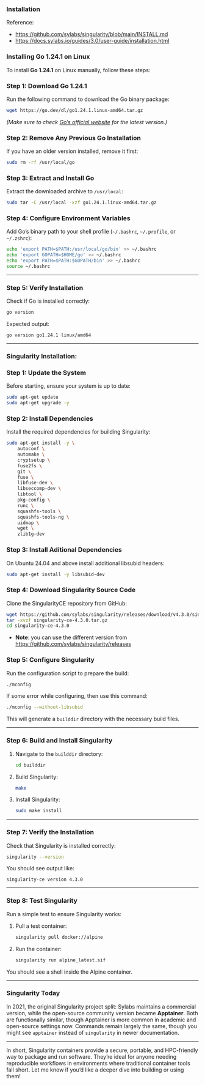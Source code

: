 ### Installation

Reference: 
- https://github.com/sylabs/singularity/blob/main/INSTALL.md
- https://docs.sylabs.io/guides/3.0/user-guide/installation.html

### **Installing Go 1.24.1 on Linux**  

To install **Go 1.24.1** on Linux manually, follow these steps:

### **Step 1: Download Go 1.24.1**
Run the following command to download the Go binary package:  
```bash
wget https://go.dev/dl/go1.24.1.linux-amd64.tar.gz
```
*(Make sure to check [Go’s official website](https://go.dev/dl/) for the latest version.)*

### **Step 2: Remove Any Previous Go Installation**  
If you have an older version installed, remove it first:  
```bash
sudo rm -rf /usr/local/go
```

### **Step 3: Extract and Install Go**  
Extract the downloaded archive to `/usr/local`:  
```bash
sudo tar -C /usr/local -xzf go1.24.1.linux-amd64.tar.gz
```

### **Step 4: Configure Environment Variables**  
Add Go’s binary path to your shell profile (`~/.bashrc`, `~/.profile`, or `~/.zshrc`):  
```bash
echo 'export PATH=$PATH:/usr/local/go/bin' >> ~/.bashrc
echo 'export GOPATH=$HOME/go' >> ~/.bashrc
echo 'export PATH=$PATH:$GOPATH/bin' >> ~/.bashrc
source ~/.bashrc
```

---

### **Step 5: Verify Installation**  
Check if Go is installed correctly:  
```bash
go version
```
Expected output:  
```
go version go1.24.1 linux/amd64
```

---

### Singularity Installation:

### **Step 1: Update the System**
Before starting, ensure your system is up to date:
```bash
sudo apt-get update
sudo apt-get upgrade -y
```

### **Step 2: Install Dependencies**
Install the required dependencies for building Singularity:

```bash
sudo apt-get install -y \
    autoconf \
    automake \
    cryptsetup \
    fuse2fs \
    git \
    fuse \
    libfuse-dev \
    libseccomp-dev \
    libtool \
    pkg-config \
    runc \
    squashfs-tools \
    squashfs-tools-ng \
    uidmap \
    wget \
    zlib1g-dev
```
### **Step 3: Install Aditional Dependencies**
On Ubuntu 24.04 and above install additional libsubid headers:

```bash
sudo apt-get install -y libsubid-dev
```

### **Step 4: Download Singularity Source Code**
Clone the SingularityCE repository from GitHub:
```bash
wget https://github.com/sylabs/singularity/releases/download/v4.3.0/singularity-ce-4.3.0.tar.gz
tar -xvzf singularity-ce-4.3.0.tar.gz
cd singularity-ce-4.3.0
```
- **Note**: you can use the different version from https://github.com/sylabs/singularity/releases

### **Step 5: Configure Singularity**
Run the configuration script to prepare the build:
```bash
./mconfig
```

If some error while configuring, then use this command:
```bash
./mconfig --without-libsubid
```

This will generate a `builddir` directory with the necessary build files.

---

### **Step 6: Build and Install Singularity**
1. Navigate to the `builddir` directory:
   ```bash
   cd builddir
   ```

2. Build Singularity:
   ```bash
   make
   ```

3. Install Singularity:
   ```bash
   sudo make install
   ```

---

### **Step 7: Verify the Installation**
Check that Singularity is installed correctly:
```bash
singularity --version
```

You should see output like:
```
singularity-ce version 4.3.0
```

---

### **Step 8: Test Singularity**
Run a simple test to ensure Singularity works:

1. Pull a test container:
   ```bash
   singularity pull docker://alpine
   ```

2. Run the container:
   ```bash
   singularity run alpine_latest.sif
   ```

You should see a shell inside the Alpine container.

---

### Singularity Today
In 2021, the original Singularity project split: Sylabs maintains a commercial version, while the open-source community version became **Apptainer**. Both are functionally similar, though Apptainer is more common in academic and open-source settings now. Commands remain largely the same, though you might see `apptainer` instead of `singularity` in newer documentation.

---

In short, Singularity containers provide a secure, portable, and HPC-friendly way to package and run software. They’re ideal for anyone needing reproducible workflows in environments where traditional container tools fall short. Let me know if you’d like a deeper dive into building or using them!
